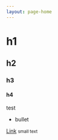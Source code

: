 ```yaml
---
layout: page-home
---
```


<div>
<h1>h1</h1>
<h2>h2</h2>
<h3>h3</h3>
<h4>h4</h4>
<p>test</p>
<ul>
  <li>bullet</li>
</ul>
<a href="#">Link</a>
<small>small text</small>
</div>
